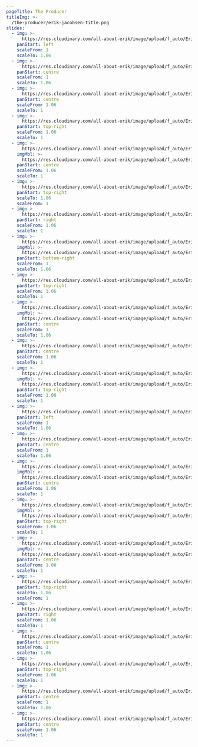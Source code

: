 ```yaml
---
pageTitle: The Producer
titleImg: >-
  /the-producer/erik-jacobsen-title.png
slides:
  - img: >-
      https://res.cloudinary.com/all-about-erik/image/upload/f_auto/Eriks%20Travels/The%20Producer/slideshow/producer-slide_01.jpg
    panStart: left
    scaleFrom: 1
    scaleTo: 1.06
  - img: >-
      https://res.cloudinary.com/all-about-erik/image/upload/f_auto/Eriks%20Travels/The%20Producer/slideshow/producer-slide_02.jpg
    panStart: centre
    scaleFrom: 1
    scaleTo: 1.06
  - img: >-
      https://res.cloudinary.com/all-about-erik/image/upload/f_auto/Eriks%20Travels/The%20Producer/slideshow/producer-slide_03.jpg
    panStart: centre
    scaleFrom: 1.06
    scaleTo: 1
  - img: >-
      https://res.cloudinary.com/all-about-erik/image/upload/f_auto/Eriks%20Travels/The%20Producer/slideshow/producer-slide_04.jpg
    panStart: top-right
    scaleFrom: 1.06
    scaleTo: 1
  - img: >-
      https://res.cloudinary.com/all-about-erik/image/upload/f_auto/Eriks%20Travels/The%20Producer/slideshow/producer-slide_05.jpg
    imgMbl: >-
      https://res.cloudinary.com/all-about-erik/image/upload/f_auto/Eriks%20Travels/The%20Producer/slideshow/producer-slide_05_mbl.jpg
    panStart: centre
    scaleFrom: 1.06
    scaleTo: 1
  - img: >-
      https://res.cloudinary.com/all-about-erik/image/upload/f_auto/Eriks%20Travels/The%20Producer/slideshow/producer-slide_06.jpg
    panStart: top-right
    scaleTo: 1.06
    scaleFrom: 1
  - img: >-
      https://res.cloudinary.com/all-about-erik/image/upload/f_auto/Eriks%20Travels/The%20Producer/slideshow/producer-slide_07.jpg
    panStart: right
    scaleFrom: 1.06
    scaleTo: 1
  - img: >-
      https://res.cloudinary.com/all-about-erik/image/upload/f_auto/Eriks%20Travels/The%20Producer/slideshow/producer-slide_08.jpg
    imgMbl: >-
      https://res.cloudinary.com/all-about-erik/image/upload/f_auto/Eriks%20Travels/The%20Producer/slideshow/producer-slide_08_mbl.jpg
    panStart: bottom-right
    scaleFrom: 1
    scaleTo: 1.06
  - img: >-
      https://res.cloudinary.com/all-about-erik/image/upload/f_auto/Eriks%20Travels/The%20Producer/slideshow/producer-slide_09.jpg
    panStart: top-right
    scaleFrom: 1.06
    scaleTo: 1
  - img: >-
      https://res.cloudinary.com/all-about-erik/image/upload/f_auto/Eriks%20Travels/The%20Producer/slideshow/producer-slide_10.jpg
    imgMbl: >-
      https://res.cloudinary.com/all-about-erik/image/upload/f_auto/Eriks%20Travels/The%20Producer/slideshow/producer-slide_10_mbl.jpg
    panStart: centre
    scaleFrom: 1
    scaleTo: 1.06
  - img: >-
      https://res.cloudinary.com/all-about-erik/image/upload/f_auto/Eriks%20Travels/The%20Producer/slideshow/producer-slide_11.jpg
    panStart: centre
    scaleFrom: 1.06
    scaleTo: 1
  - img: >-
      https://res.cloudinary.com/all-about-erik/image/upload/f_auto/Eriks%20Travels/The%20Producer/slideshow/producer-slide_12.jpg
    imgMbl: >-
      https://res.cloudinary.com/all-about-erik/image/upload/f_auto/Eriks%20Travels/The%20Producer/slideshow/producer-slide_12_mbl.jpg
    panStart: top-right
    scaleFrom: 1.06
    scaleTo: 1
  - img: >-
      https://res.cloudinary.com/all-about-erik/image/upload/f_auto/Eriks%20Travels/The%20Producer/slideshow/producer-slide_13.jpg
    panStart: left
    scaleFrom: 1
    scaleTo: 1.06
  - img: >-
      https://res.cloudinary.com/all-about-erik/image/upload/f_auto/Eriks%20Travels/The%20Producer/slideshow/producer-slide_14.jpg
    panStart: centre
    scaleFrom: 1
    scaleTo: 1.06
  - img: >-
      https://res.cloudinary.com/all-about-erik/image/upload/f_auto/Eriks%20Travels/The%20Producer/slideshow/producer-slide_15.jpg
    imgMbl: >-
      https://res.cloudinary.com/all-about-erik/image/upload/f_auto/Eriks%20Travels/The%20Producer/slideshow/producer-slide_15_mbl.jpg
    panStart: centre
    scaleFrom: 1.06
    scaleTo: 1
  - img: >-
      https://res.cloudinary.com/all-about-erik/image/upload/f_auto/Eriks%20Travels/The%20Producer/slideshow/producer-slide_16.jpg
    imgMbl: >-
      https://res.cloudinary.com/all-about-erik/image/upload/f_auto/Eriks%20Travels/The%20Producer/slideshow/producer-slide_16_mbl.jpg
    panStart: top-right
    scaleFrom: 1.06
    scaleTo: 1
  - img: >-
      https://res.cloudinary.com/all-about-erik/image/upload/f_auto/Eriks%20Travels/The%20Producer/slideshow/producer-slide_17.jpg
    imgMbl: >-
      https://res.cloudinary.com/all-about-erik/image/upload/f_auto/Eriks%20Travels/The%20Producer/slideshow/producer-slide_17_mbl.jpg
    panStart: centre
    scaleFrom: 1.06
    scaleTo: 1
  - img: >-
      https://res.cloudinary.com/all-about-erik/image/upload/f_auto/Eriks%20Travels/The%20Producer/slideshow/producer-slide_18.jpg
    panStart: top-right
    scaleTo: 1.06
    scaleFrom: 1
  - img: >-
      https://res.cloudinary.com/all-about-erik/image/upload/f_auto/Eriks%20Travels/The%20Producer/slideshow/producer-slide_19.jpg
    panStart: right
    scaleFrom: 1.06
    scaleTo: 1
  - img: >-
      https://res.cloudinary.com/all-about-erik/image/upload/f_auto/Eriks%20Travels/The%20Producer/slideshow/producer-slide_20.jpg
    panStart: centre
    scaleFrom: 1
    scaleTo: 1.06
  - img: >-
      https://res.cloudinary.com/all-about-erik/image/upload/f_auto/Eriks%20Travels/The%20Producer/slideshow/producer-slide_21.jpg
    panStart: top-right
    scaleFrom: 1.06
    scaleTo: 1
  - img: >-
      https://res.cloudinary.com/all-about-erik/image/upload/f_auto/Eriks%20Travels/The%20Producer/slideshow/producer-slide_22.jpg
    panStart: centre
    scaleFrom: 1
    scaleTo: 1.06
  - img: >-
      https://res.cloudinary.com/all-about-erik/image/upload/f_auto/Eriks%20Travels/The%20Producer/slideshow/producer-slide_23.jpg
    panStart: centre
    scaleFrom: 1.06
    scaleTo: 1
---
```

